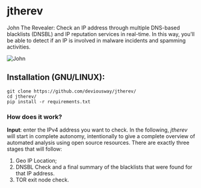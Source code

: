 # jtherev
John The Revealer: Check an IP address through multiple DNS-based blacklists (DNSBL) and IP reputation services in real-time. In this way, you'll be able to detect if an IP is involved in malware incidents and spamming activities.

![John](https://github.com/devious-way/jtherev/blob/main/title.PNG)

## Installation (GNU/LINUX):
```
git clone https://github.com/deviousway/jtherev/
cd jtherev/
pip install -r requirements.txt
```

### How does it work?
**Input**: enter the IPv4 address you want to check.
In the following, *jtherev* will start in complete autonomy, intentionally to give a complete overview of automated analysis using open source resources. There are exactly three stages that will follow:
1. Geo IP Location;
2. DNSBL Check and a final summary of the blacklists that were found for that IP address.
3. TOR exit node check.
